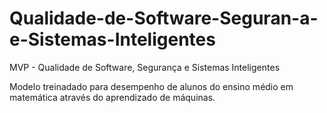 # Qualidade-de-Software-Seguran-a-e-Sistemas-Inteligentes
MVP - Qualidade de Software, Segurança e Sistemas Inteligentes

Modelo treinadado para desempenho de alunos do ensino médio em matemática através do aprendizado de máquinas.
